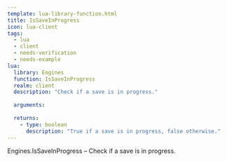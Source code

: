 ```yaml
---
template: lua-library-function.html
title: IsSaveInProgress
icon: lua-client
tags:
  - lua
  - client
  - needs-verification
  - needs-example
lua:
  library: Engines
  function: IsSaveInProgress
  realm: client
  description: "Check if a save is in progress."
  
  arguments:
  
  returns:
    - type: boolean
      description: "True if a save is in progress, false otherwise."
---
```


<div class="lua__search__keywords">
Engines.IsSaveInProgress &#x2013; Check if a save is in progress.
</div>
